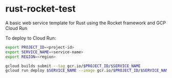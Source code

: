 # rust-rocket-test
A basic web service template for Rust using the Rocket framework and GCP Cloud Run

To deploy to Cloud Run:

```bash
export PROJECT_ID=<project-id>
export SERVICE_NAME=<service-name>
export REGION=<region>

gcloud builds submit --tag gcr.io/$PROJECT_ID/$SERVICE_NAME
gcloud run deploy $SERVICE_NAME --image gcr.io/$PROJECT_ID/$SERVICE_NAME --platform managed --region $REGION --allow-unauthenticated
```
